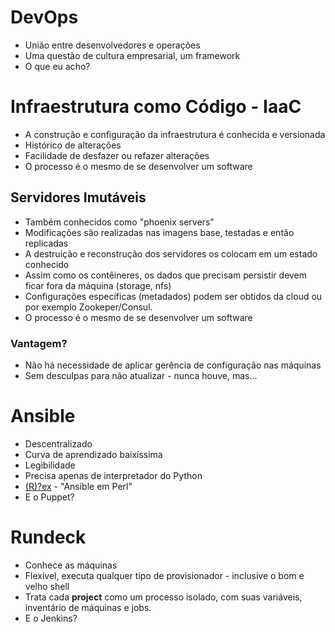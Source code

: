 # DevOps

- União entre desenvolvedores e operações
- Uma questão de cultura empresarial, um framework
- O que eu acho?

# Infraestrutura como Código - IaaC

- A construção e configuração da infraestrutura é conhecida e versionada
- Histórico de alterações
- Facilidade de desfazer ou refazer alterações
- O processo é o mesmo de se desenvolver um software

## Servidores Imutáveis

- Também conhecidos como "phoenix servers"
- Modificações são realizadas nas imagens base, testadas e então replicadas
- A destruição e reconstrução dos servidores os colocam em um estado conhecido
- Assim como os contêineres, os dados que precisam persistir devem ficar fora da máquina (storage, nfs)
- Configurações específicas (metadados) podem ser obtidos da cloud ou por exemplo Zookeper/Consul.
- O processo é o mesmo de se desenvolver um software

### Vantagem?

- Não há necessidade de aplicar gerência de configuração nas máquinas
- Sem desculpas para não atualizar - nunca houve, mas...

# Ansible

- Descentralizado
- Curva de aprendizado baixíssima
- Legibilidade
- Precisa apenas de interpretador do Python
- [(R)?ex](https://www.rexify.org/) - "Ansible em Perl"
- E o Puppet?

# Rundeck

- Conhece as máquinas
- Flexível, executa qualquer tipo de provisionador - inclusive o bom e velho shell
- Trata cada **project** como um processo isolado, com suas variáveis, inventário de máquinas e jobs.
- E o Jenkins?

